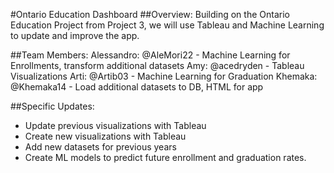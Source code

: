 #Ontario Education Dashboard
##Overview: 
Building on the Ontario Education Project from Project 3, we will use Tableau and Machine Learning to update and improve the app. 

##Team Members:
Alessandro: @AleMori22 - Machine Learning for Enrollments, transform additional datasets
Amy: @acedryden - Tableau Visualizations 
Arti: @Artib03 - Machine Learning for Graduation
Khemaka: @Khemaka14 - Load additional datasets to DB, HTML for app 

##Specific Updates: 
- Update previous visualizations with Tableau 
- Create new visualizations with Tableau 
- Add new datasets for previous years 
- Create ML models to predict future enrollment and graduation rates. 
